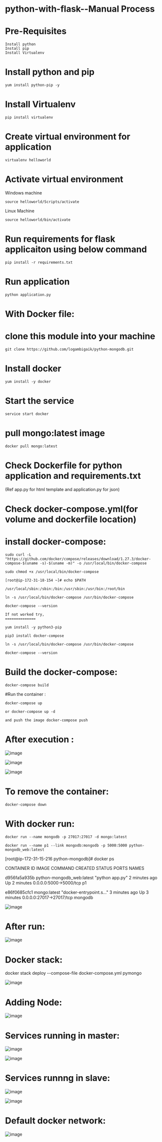 # python-with-flask--Manual Process

# Pre-Requisites
    Install python
    Install pip
    Install Virtualenv
# Install python and pip
    yum install python-pip -y
# Install Virtualenv
    pip install virtualenv
# Create virtual environment for application
    virtualenv helloworld
# Activate virtual environment
  Windows machine
  
    source helloworld/Scripts/activate
  
  Linux Machine
    
    source helloworld/bin/activate
# Run requirements for flask applicaiton using below command
    pip install -r requirements.txt
# Run application
    python application.py


# With Docker file:

# clone this module into your machine
    git clone https://github.com/logambigaik/python-mongodb.git
   
# Install docker 
    yum install -y docker

# Start the service 
    service start docker
    
# pull mongo:latest image

    docker pull mongo:latest

# Check Dockerfile for python application and requirements.txt
  
  (Ref app.py for html template and application.py for json)
  
# Check docker-compose.yml(for volume and dockerfile location)

# install docker-compose:
  
    sudo curl -L "https://github.com/docker/compose/releases/download/1.27.3/docker-compose-$(uname -s)-$(uname -m)" -o /usr/local/bin/docker-compose
    
    sudo chmod +x /usr/local/bin/docker-compose
    
    [root@ip-172-31-18-154 ~]# echo $PATH
    
    /usr/local/sbin:/sbin:/bin:/usr/sbin:/usr/bin:/root/bin
    
    ln -s /usr/local/bin/docker-compose /usr/bin/docker-compose
    
    docker-compose --version

    If not worked try,
    ==============
    
    yum install -y python3-pip
    
    pip3 install docker-compose   
    
    ln -s /usr/local/bin/docker-compose /usr/bin/docker-compose
    
    docker-compose --version

# Build the docker-compose:

    docker-compose build   

#Run the container :

    docker-compose up

    or docker-compose up -d
    
    and push the image docker-compose push
    
#  After execution :
    
 ![image](https://user-images.githubusercontent.com/54719289/105493795-dd962880-5cdf-11eb-9aa9-90d96b2c0bd8.png)
    
 ![image](https://user-images.githubusercontent.com/54719289/105493856-f272bc00-5cdf-11eb-8d7b-794dc46ce0f7.png)
   
 ![image](https://user-images.githubusercontent.com/54719289/105493926-08807c80-5ce0-11eb-98dc-5928eab485e5.png)



# To remove the container:

    docker-compose down
    
 # With docker run:

    docker run --name mongodb -p 27017:27017 -d mongo:latest
    
    docker run --name p1 --link mongodb:mongodb -p 5000:5000 python-mongodb_web:latest

[root@ip-172-31-15-216 python-mongodb]# docker ps

CONTAINER ID        IMAGE                       COMMAND                  CREATED             STATUS              PORTS                      NAMES

d956fa5a935b        python-mongodb_web:latest   "python app.py"          2 minutes ago       Up 2 minutes        0.0.0.0:5000->5000/tcp     p1

e86f0685cfc1        mongo:latest                "docker-entrypoint.s…"   3 minutes ago       Up 3 minutes        0.0.0.0:27017->27017/tcp   mongodb


![image](https://user-images.githubusercontent.com/54719289/105494367-ae33eb80-5ce0-11eb-9ce9-05bdababe48a.png)


# After run:

![image](https://user-images.githubusercontent.com/54719289/105495045-acb6f300-5ce1-11eb-8b1f-e050816f2bb5.png)


# Docker stack:

docker stack deploy --compose-file docker-compose.yml pymongo


![image](https://user-images.githubusercontent.com/54719289/106039631-57268000-60ff-11eb-9f0b-05e56b966b4e.png)

# Adding Node:

![image](https://user-images.githubusercontent.com/54719289/106039735-7c1af300-60ff-11eb-9bdb-1b2a3c851251.png)

# Services running in master:

![image](https://user-images.githubusercontent.com/54719289/106039814-9654d100-60ff-11eb-9897-0edc6f30b7dc.png)

![image](https://user-images.githubusercontent.com/54719289/106040157-0ebb9200-6100-11eb-90c1-34e017a2354e.png)

# Services runnng in slave:

![image](https://user-images.githubusercontent.com/54719289/106039907-b8e6ea00-60ff-11eb-8553-8a99f65c5502.png)

![image](https://user-images.githubusercontent.com/54719289/106040042-e6339800-60ff-11eb-8807-827d03c49060.png)


# Default docker network:

![image](https://user-images.githubusercontent.com/54719289/106040262-327ed800-6100-11eb-8a50-f9df371c19e7.png)




 
